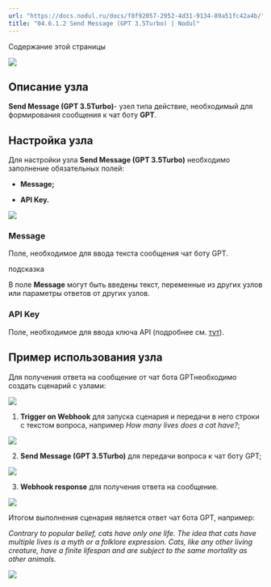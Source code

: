 ```yaml
---
url: "https://docs.nodul.ru/docs/f8f92057-2952-4d31-9134-89a51fc42a4b/"
title: "04.6.1.2 Send Message (GPT 3.5Turbo) | Nodul"
---
```


Содержание этой страницы

![](https://docs.nodul.ru/img/notion/ba26d279-dcd1-4bbc-8e46-1d2ad678a395/Untitled.png)

## Описание узла [​](https://docs.nodul.ru/docs/f8f92057-2952-4d31-9134-89a51fc42a4b/\#%D0%BE%D0%BF%D0%B8%D1%81%D0%B0%D0%BD%D0%B8%D0%B5-%D1%83%D0%B7%D0%BB%D0%B0 "Прямая ссылка на Описание узла")

**Send Message (GPT 3.5Turbo)**\- узел типа действие, необходимый для формирования сообщения к чат боту **GPT**.

## Настройка узла [​](https://docs.nodul.ru/docs/f8f92057-2952-4d31-9134-89a51fc42a4b/\#%D0%BD%D0%B0%D1%81%D1%82%D1%80%D0%BE%D0%B9%D0%BA%D0%B0-%D1%83%D0%B7%D0%BB%D0%B0 "Прямая ссылка на Настройка узла")

Для настройки узла **Send Message (GPT 3.5Turbo)** необходимо заполнение обязательных полей:

- **Message;**

- **API Key.**

![](https://docs.nodul.ru/img/notion/e2c0f9bb-cc0c-4072-9ef2-ca51c9bea815/Untitled.png)

### **Message** [​](https://docs.nodul.ru/docs/f8f92057-2952-4d31-9134-89a51fc42a4b/\#message "Прямая ссылка на message")

Поле, необходимое для ввода текста сообщения чат боту GPT.

подсказка

В поле **Message** могут быть введены текст, переменные из других узлов или параметры ответов от других узлов.

### **API Key** [​](https://docs.nodul.ru/docs/f8f92057-2952-4d31-9134-89a51fc42a4b/\#api-key "Прямая ссылка на api-key")

Поле, необходимое для ввода ключа API (подробнее см. [тут](https://platform.openai.com/docs/api-reference)).

## Пример использования узла [​](https://docs.nodul.ru/docs/f8f92057-2952-4d31-9134-89a51fc42a4b/\#%D0%BF%D1%80%D0%B8%D0%BC%D0%B5%D1%80-%D0%B8%D1%81%D0%BF%D0%BE%D0%BB%D1%8C%D0%B7%D0%BE%D0%B2%D0%B0%D0%BD%D0%B8%D1%8F-%D1%83%D0%B7%D0%BB%D0%B0 "Прямая ссылка на Пример использования узла")

Для получения ответа на сообщение от чат бота GPTнеобходимо создать сценарий с узлами:

![](https://docs.nodul.ru/img/notion/8db2dbec-7506-4e2b-842f-2e0f5059650e/Untitled.png)

1. **Trigger on Webhook** для запуска сценария и передачи в него строки с текстом вопроса, например _How many lives does a cat have?_;

![](https://docs.nodul.ru/img/notion/f611a45a-8e2d-4c14-8774-3b385712c502/Untitled.png)

2. **Send Message (GPT 3.5Turbo)** для передачи вопроса к чат боту GPT;

![](https://docs.nodul.ru/img/notion/e19c2c3e-9c6f-443e-a1d7-7f0b47dc78e8/Untitled.png)

3. **Webhook response** для получения ответа на сообщение.

![](https://docs.nodul.ru/img/notion/7fe18193-4eb1-4bdb-9c3d-ddb0791574ae/Untitled.png)

Итогом выполнения сценария является ответ чат бота GPT, например:

_Contrary to popular belief, cats have only one life. The idea that cats have multiple lives is a myth or a folklore expression. Cats, like any other living creature, have a finite lifespan and are subject to the same mortality as other animals._

![](https://docs.nodul.ru/img/notion/25bfb8b3-3ef1-4e91-9876-7573baae8d36/Untitled.png)